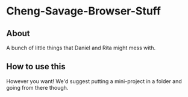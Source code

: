 # Cheng-Savage-Browser-Stuff
## About
A bunch of little things that Daniel and Rita might mess with.
## How to use this
However you want! We'd suggest putting a mini-project in a folder and going from there though.
